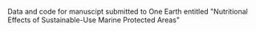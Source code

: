 Data and code for manuscipt submitted to One Earth entitled "Nutritional Effects of Sustainable-Use Marine Protected Areas"
